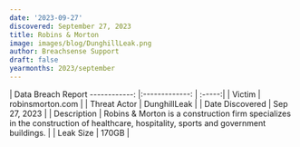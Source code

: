 ```yaml
---
date: '2023-09-27'
discovered: September 27, 2023
title: Robins & Morton
image: images/blog/DunghillLeak.png
author: Breachsense Support
draft: false
yearmonths: 2023/september
---
```



| Data Breach Report
------------:     |:-------------:    | :-----:|
| Victim      | robinsmorton.com      | 
| Threat Actor      | DunghillLeak      | 
| Date Discovered      | Sep 27, 2023      | 
| Description      | Robins & Morton is a construction firm specializes in the construction of healthcare, hospitality, sports and government buildings.      | 
| Leak Size      | 170GB      | 


